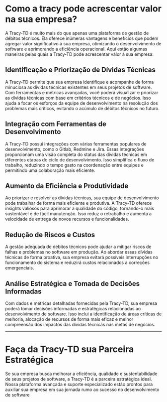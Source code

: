 # Como a tracy pode acrescentar valor na sua empresa?

A Tracy-TD é muito mais do que apenas uma plataforma de gestão de débitos técnicos. Ela oferece inúmeras vantagens e benefícios que podem agregar valor significativo à sua empresa, otimizando o desenvolvimento de software e aprimorando a eficiência operacional. Aqui estão algumas maneiras pelas quais a Tracy-TD pode acrescentar valor à sua empresa:

## **Identificação e Priorização de Dívidas Técnicas**
A Tracy-TD permite que sua empresa identifique e acompanhe de forma minuciosa as dívidas técnicas existentes em seus projetos de software. Com ferramentas e métricas avançadas, você poderá visualizar e priorizar as dívidas técnicas com base em critérios técnicos e de negócios. Isso ajuda a focar os esforços da equipe de desenvolvimento na resolução dos problemas mais críticos, evitando o acúmulo de débitos técnicos no futuro.


## **Integração com Ferramentas de Desenvolvimento** 
  A Tracy-TD possui integrações com várias ferramentas populares de desenvolvimento, como o Gitlab, Redmine e Jira. Essas integrações proporcionam uma visão completa do status das dívidas técnicas em diferentes etapas do ciclo de desenvolvimento. Isso simplifica o fluxo de trabalho, reduzindo o tempo gasto na coordenação entre equipes e permitindo uma colaboração mais eficiente.

## **Aumento da Eficiência e Produtividade**  
 Ao priorizar e resolver as dívidas técnicas, sua equipe de desenvolvimento pode trabalhar de forma mais eficiente e produtiva. A Tracy-TD oferece insights valiosos para aprimorar a qualidade do código, tornando-o mais sustentável e de fácil manutenção. Isso reduz o retrabalho e aumenta a velocidade de entrega de novos recursos e funcionalidades.

## **Redução de Riscos e Custos**
 A gestão adequada de débitos técnicos pode ajudar a mitigar riscos de falhas e problemas no software em produção. Ao abordar essas dívidas técnicas de forma proativa, sua empresa evitará possíveis interrupções no funcionamento do sistema e reduzirá custos relacionados a correções emergenciais. 

## **Análise Estratégica e Tomada de Decisões Informadas**
 Com dados e métricas detalhadas fornecidas pela Tracy-TD, sua empresa poderá tomar decisões informadas e estratégicas relacionadas ao desenvolvimento de software. Isso inclui a identificação de áreas críticas de melhoria, alocação de recursos de forma mais eficaz e melhor compreensão dos impactos das dívidas técnicas nas metas de negócios.

---

# Faça da Tracy-TD sua Parceira Estratégica
 Se sua empresa busca melhorar a eficiência, qualidade e sustentabilidade de seus projetos de software, a Tracy-TD é a parceira estratégica ideal. Nossa plataforma avançada e suporte especializado estão prontos para auxiliar sua empresa em sua jornada rumo ao sucesso no desenvolvimento de software